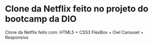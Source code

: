 # Clone da Netflix feito no projeto do bootcamp da DIO
Clone da Netflix feito com: HTML5 + CSS3 FlexBox + Owl Carousel + Responsivo
